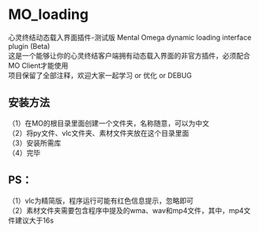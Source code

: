 # MO_loading
心灵终结动态载入界面插件-测试版 Mental Omega dynamic loading interface plugin (Beta)  
这是一个能够让你的心灵终结客户端拥有动态载入界面的非官方插件，必须配合MO Client才能使用  
项目保留了全部注释，欢迎大家一起学习 or 优化 or DEBUG  
## 安装方法
（1）在MO的根目录里面创建一个文件夹，名称随意，可以为中文  
（2）将py文件、vlc文件夹、素材文件夹放在这个目录里面  
（3）安装所需库  
（4）完毕  
## PS：
（1）vlc为精简版，程序运行可能有红色信息提示，忽略即可  
（2）素材文件夹需要包含程序中提及的wma、wav和mp4文件，其中，mp4文件建议大于16s



